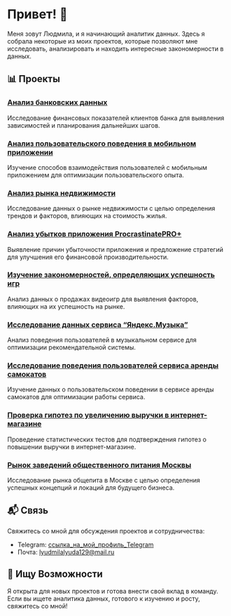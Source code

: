 # Привет! 👋

Меня зовут Людмила, и я начинающий аналитик данных. Здесь я собрала некоторые из моих проектов, которые позволяют мне исследовать, анализировать и находить интересные закономерности в данных.

## 📊 Проекты

### [Анализ банковских данных](https://clck.ru/35PDTu)
Исследование финансовых показателей клиентов банка для выявления зависимостей и планирования дальнейших шагов.
### [Анализ пользовательского поведения в мобильном приложении](https://clck.ru/35PFvw)
Изучение способов взаимодействия пользователей с мобильным приложением для оптимизации пользовательского опыта.
### [Анализ рынка недвижимости](https://clck.ru/35PLpZ)
Исследование данных о рынке недвижимости с целью определения трендов и факторов, влияющих на стоимость жилья.
### [Анализ убытков приложения ProcrastinatePRO+](https://clck.ru/35PFhq)
Выявление причин убыточности приложения и предложение стратегий для улучшения его финансовой производительности.
### [Изучение закономерностей, определяющих успешность игр](https://clck.ru/35PFbH)
Анализ данных о продажах видеоигр для выявления факторов, влияющих на их успешность на рынке.
### [Исследование данных сервиса “Яндекс.Музыка”](https://clck.ru/35PC94)
Анализ поведения пользователей в музыкальном сервисе для оптимизации рекомендательной системы.
### [Исследование поведения пользователей сервиса аренды самокатов](https://clck.ru/35PEjs)
Изучение данных о пользовательском поведении в сервисе аренды самокатов для оптимизации работы сервиса.
### [Проверка гипотез по увеличению выручки в интернет-магазине](https://clck.ru/35PFox)
Проведение статистических тестов для подтверждения гипотез о повышении выручки в интернет-магазине.
### [Рынок заведений общественного питания Москвы](https://clck.ru/35PLuy)
Исследование рынка общепита в Москве с целью определения успешных концепций и локаций для будущего бизнеса.

## 📬 Связь

Свяжитесь со мной для обсуждения проектов и сотрудничества:

- Telegram: [ссылка_на_мой_профиль_Telegram](https://t.me/liudmi11a)
- Почта: lyudmilalyuda129@mail.ru

## 🚀 Ищу Возможности

Я открыта для новых проектов и готова внести свой вклад в команду. Если вы ищете аналитика данных, готового к изучению и росту, свяжитесь со мной!


